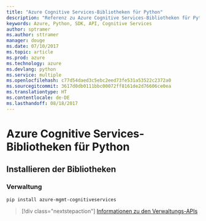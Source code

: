 ```yaml
---
title: "Azure Cognitive Services-Bibliotheken für Python"
description: "Referenz zu Azure Cognitive Services-Bibliotheken für Python"
keywords: Azure, Python, SDK, API, Cognitive Services
author: sptramer
ms.author: sttramer
manager: douge
ms.date: 07/10/2017
ms.topic: article
ms.prod: azure
ms.technology: azure
ms.devlang: python
ms.service: multiple
ms.openlocfilehash: c77d54daed3c5ebc2eed73fe531a53522c2372a0
ms.sourcegitcommit: 3617d0db0111bbc00072ff8161de2d76606ce0ea
ms.translationtype: HT
ms.contentlocale: de-DE
ms.lasthandoff: 08/18/2017
---
```

# <a name="azure-cognitive-services-libraries-for-python"></a>Azure Cognitive Services-Bibliotheken für Python

## <a name="install-the-libraries"></a>Installieren der Bibliotheken


### <a name="management"></a>Verwaltung

```bash
pip install azure-mgmt-cognitiveservices
```
> [!div class="nextstepaction"]
> [Informationen zu den Verwaltungs-APIs](/python/api/overview/azure/cognitiveservices/managementlibrary)